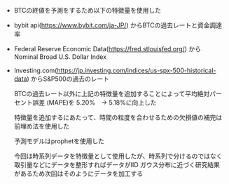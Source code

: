 - BTCの終値を予測をするため以下の特徴量を使用した
- bybit api(https://www.bybit.com/ja-JP/) からBTCの過去レートと資金調達率
- Federal Reserve Economic Data(https://fred.stlouisfed.org/) からNominal Broad U.S. Dollar Index
- Investing.com(https://jp.investing.com/indices/us-spx-500-historical-data) からS&P500の過去のレート

  BTCの過去レート以外に上記の特徴量を追加することによって平均絶対パーセント誤差 (MAPE)を 5.20%　→ 5.18%に向上した
  
  特徴量を追加するにあたって、時間の粒度を合わせるための欠損値の補完は前埋め法を使用した
  
  予測モデルはprophetを使用した
  
  今回は時系列データを特徴量として使用したが、時系列で分けるのではなく取引量などにデータを整形すればデータがIID ガウス分布に近づく研究結果があるため次回はそのようにデータを加工する
